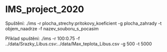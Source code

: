 # IMS_project_2020

Spuštění: ./ims -r plocha_strechy:pritokovy_koeficient -g plocha_zahrady -t objem_naadrze -f nazev_souboru_s_pocasim  
  
Příklad spuštění: ./ims -r 100:0.75  -f ../data/Srazky_Libus.csv:../data/Max_teplota_Libus.csv -g 500 -t 5000

